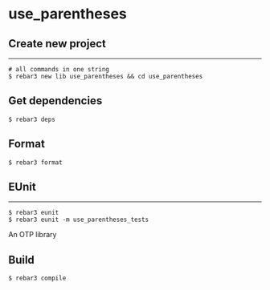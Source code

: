 use_parentheses
=====

## Create new project

----	
	
	# all commands in one string
	$ rebar3 new lib use_parentheses && cd use_parentheses
	
## Get dependencies
	$ rebar3 deps	

## Format
	$ rebar3 format
	
## EUnit
-----
	$ rebar3 eunit
	$ rebar3 eunit -m use_parentheses_tests

An OTP library

Build
-----

    $ rebar3 compile
